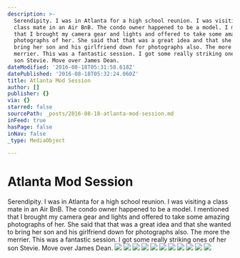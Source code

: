 ```yaml
---
description: >-
  Serendipity. I was in Atlanta for a high school reunion. I was visiting a
  class mate in an Air BnB. The condo owner happened to be a model. I mentioned
  that I brought my camera gear and lights and offered to take some amazing
  photographs of her. She said that that was a great idea and that she wanted to
  bring her son and his girlfriend down for photographs also. The more the
  merrier. This was a fantastic session. I got some really striking ones of her
  son Stevie. Move over James Dean. 
dateModified: '2016-08-18T05:31:58.618Z'
datePublished: '2016-08-18T05:32:24.060Z'
title: Atlanta Mod Session
author: []
publisher: {}
via: {}
starred: false
sourcePath: _posts/2016-08-18-atlanta-mod-session.md
inFeed: true
hasPage: false
inNav: false
_type: MediaObject

---
```

# Atlanta Mod Session

Serendipity. I was in Atlanta for a high school reunion. I was visiting a class mate in an Air BnB. The condo owner happened to be a model. I mentioned that I brought my camera gear and lights and offered to take some amazing photographs of her. She said that that was a great idea and that she wanted to bring her son and his girlfriend down for photographs also. The more the merrier. This was a fantastic session. I got some really striking ones of her son Stevie. Move over James Dean. ![](https://the-grid-user-content.s3-us-west-2.amazonaws.com/0af8b364-0a7e-4f4a-9932-0020aafc4309.jpg)
![](https://the-grid-user-content.s3-us-west-2.amazonaws.com/f32ab9e0-4cb2-46f5-875f-2cdc773c0beb.jpg)
![](https://the-grid-user-content.s3-us-west-2.amazonaws.com/bdc34e3a-86cc-4017-ba6c-24d2798459fc.jpg)
![](https://the-grid-user-content.s3-us-west-2.amazonaws.com/00f16238-6b86-46a6-bef9-f1606dbce8c1.jpg)
![](https://the-grid-user-content.s3-us-west-2.amazonaws.com/c4c37869-79f4-40f6-abd6-2212712a79f5.jpg)
![](https://the-grid-user-content.s3-us-west-2.amazonaws.com/a668820b-1b9d-444c-95bc-7bcec079108e.jpg)
![](https://the-grid-user-content.s3-us-west-2.amazonaws.com/11eacd07-9bc1-4040-8e2f-6725bd10850f.jpg)
![](https://the-grid-user-content.s3-us-west-2.amazonaws.com/77633fb6-8d94-4dd7-ae9b-2bd91f194489.jpg)
![](https://the-grid-user-content.s3-us-west-2.amazonaws.com/062e7727-7d01-438a-b6b6-7e7c31252b1c.jpg)
![](https://the-grid-user-content.s3-us-west-2.amazonaws.com/c80d4a30-30b2-43cd-aeb6-05b46c93b6b7.jpg)
![](https://the-grid-user-content.s3-us-west-2.amazonaws.com/e31003a2-8f78-47ba-ab2a-c89ad5436193.jpg)